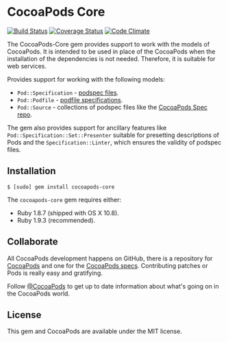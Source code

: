 # CocoaPods Core

[![Build Status](https://travis-ci.org/CocoaPods/Core.svg?branch=master)](https://travis-ci.org/CocoaPods/Core)
[![Coverage Status](https://img.shields.io/coveralls/CocoaPods/Core.svg)](https://coveralls.io/r/CocoaPods/Core)
[![Code Climate](https://img.shields.io/codeclimate/github/CocoaPods/Core.svg)](https://codeclimate.com/github/CocoaPods/Core)

The CocoaPods-Core gem provides support to work with the models of CocoaPods.
It is intended to be used in place of the CocoaPods when the installation
of the dependencies is not needed. Therefore, it is suitable for web services.

Provides support for working with the following models:

- `Pod::Specification` - [podspec files](http://cocoapods.github.com/specification.html).
- `Pod::Podfile` - [podfile specifications](http://cocoapods.github.com/podfile.html).
- `Pod::Source` - collections of podspec files like the [CocoaPods Spec repo](https://github.com/CocoaPods/Specs).

The gem also provides support for ancillary features like
`Pod::Specification::Set::Presenter` suitable for presetting descriptions of
Pods and the `Specification::Linter`, which ensures the validity of podspec
files.

## Installation

```
$ [sudo] gem install cocoapods-core
```

The `cocoapods-core` gem requires either:

- Ruby 1.8.7 (shipped with OS X 10.8).
- Ruby 1.9.3 (recommended).

## Collaborate

All CocoaPods development happens on GitHub, there is a repository for
[CocoaPods](https://github.com/CocoaPods/CocoaPods) and one for the [CocoaPods
specs](https://github.com/CocoaPods/Specs). Contributing patches or Pods is
really easy and gratifying.

Follow [@CocoaPods](http://twitter.com/CocoaPods) to get up to date
information about what's going on in the CocoaPods world.

## License

This gem and CocoaPods are available under the MIT license.
